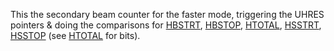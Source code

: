 This the secondary beam counter for
the faster mode, triggering the UHRES pointers & doing the
comparisons for [HBSTRT](HBSTOP.md), [HBSTOP](HBSTOP.md), [HTOTAL](HTOTAL.md), [HSSTRT](HSSTRT.md), [HSSTOP](HSSTOP.md)
(see [HTOTAL](HTOTAL.md) for bits).